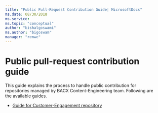 ```yaml
---
title: "Public Pull-Request Contribution Guide| MicrosoftDocs"
ms.date: 08/30/2018
ms.service: 
ms.topic: "conceptual"
author: "bishalgoswami"
ms.author: "bigoswam"
manager: "renwe"
---
```


<!-- Should this stay? -->


# Public pull-request contribution guide

This guide explains the process to handle public contribution for repositories managed by BACX Content-Engineering team. Following are the available guides.

- [Guide for Customer-Engagement repository](public-pr-contribution-guide-ce.md)





